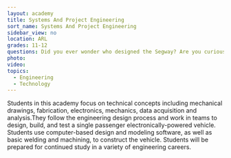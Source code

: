 ```yaml
---
layout: academy
title: Systems And Project Engineering
sort_name: Systems And Project Engineering
sidebar_view: no
location: ARL
grades: 11-12
questions: Did you ever wonder who designed the Segway? Are you curious who created the robotic arms used in the space station?
photo:
video:
topics:
  - Engineering
  - Technology
---
```


Students in this academy focus on technical concepts including mechanical drawings, fabrication, electronics, mechanics, data acquisition and analysis.They follow the engineering design process and work in teams to design, build, and test a single passenger electronically-powered vehicle. Students use computer-based design and modeling software, as well as basic welding and machining, to construct the vehicle. Students will be prepared for continued study in a variety of engineering careers.
